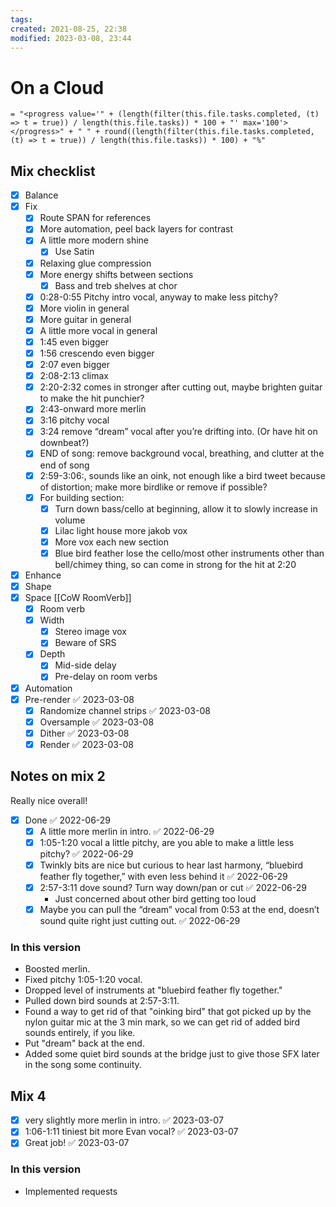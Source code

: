 ```yaml
---
tags: 
created: 2021-08-25, 22:38
modified: 2023-03-08, 23:44
---
```


# On a Cloud
`= "<progress value='" + (length(filter(this.file.tasks.completed, (t) => t = true)) / length(this.file.tasks)) * 100 + "' max='100'> </progress>" + " " + round((length(filter(this.file.tasks.completed, (t) => t = true)) / length(this.file.tasks)) * 100) + "%"`

## Mix checklist
- [X] Balance
- [X] Fix
	- [x] Route SPAN for references
	- [x] More automation, peel back layers for contrast
	- [x] A little more modern shine
		- [x] Use Satin
	- [x] Relaxing glue compression
	- [x] More energy shifts between sections
		- [x] Bass and treb shelves at chor
	- [x] 0:28-0:55 Pitchy intro vocal, anyway to make less pitchy?
	- [x] More violin in general
	- [x] More guitar in general
	- [x] A little more vocal in general
	- [x] 1:45 even bigger
	- [x] 1:56 crescendo even bigger
	- [x] 2:07 even bigger
	- [x] 2:08-2:13 climax
	- [x] 2:20-2:32 comes in stronger after cutting out, maybe brighten guitar to make the hit punchier?
	- [x] 2:43-onward more merlin 
	- [x] 3:16 pitchy vocal
	- [x] 3:24 remove “dream” vocal after you’re drifting into. (Or have hit on downbeat?)
	- [x] END of song: remove background vocal, breathing, and clutter at the end of song
	- [x] 2:59-3:06:, sounds like an oink, not enough like a bird tweet because of distortion; make more birdlike or remove if possible?
	- [x] For building section:
		- [x] Turn down bass/cello at beginning, allow it to slowly increase in volume
		- [x] Lilac light house more jakob vox
		- [x] More vox each new section
		- [x] Blue bird feather lose the cello/most other instruments other than bell/chimey thing, so can come in strong for the hit at 2:20
- [X] Enhance
- [X] Shape
- [x] Space [[CoW RoomVerb]]
	- [X] Room verb
	- [x] Width
		- [x] Stereo image vox
		- [x] Beware of SRS
	- [x] Depth
		- [x] Mid-side delay
		- [x] Pre-delay on room verbs
- [x] Automation
- [x] Pre-render ✅ 2023-03-08
	- [x] Randomize channel strips ✅ 2023-03-08
	- [x] Oversample ✅ 2023-03-08
	- [x] Dither ✅ 2023-03-08
	- [x] Render ✅ 2023-03-08

## Notes on mix 2
Really nice overall!
- [x] Done ✅ 2022-06-29
	- [x] A little more merlin in intro. ✅ 2022-06-29
	- [x] 1:05-1:20 vocal a little pitchy, are you able to make a little less pitchy? ✅ 2022-06-29
	- [x] Twinkly bits are nice but curious to hear last harmony, “bluebird feather fly together,” with even less behind it ✅ 2022-06-29
	- [x] 2:57-3:11 dove sound? Turn way down/pan or cut ✅ 2022-06-29
		- Just concerned about other bird getting too loud
	- [x] Maybe you can pull the “dream” vocal from 0:53 at the end, doesn’t sound quite right just cutting out. ✅ 2022-06-29

### In this version
- Boosted merlin.
- Fixed pitchy 1:05-1:20 vocal.
- Dropped level of instruments at "bluebird feather fly together."
- Pulled down bird sounds at 2:57-3:11.
- Found a way to get rid of that "oinking bird" that got picked up by the nylon guitar mic at the 3 min mark, so we can get rid of added bird sounds entirely, if you like.
- Put "dream" back at the end.
- Added some quiet bird sounds at the bridge just to give those SFX later in the song some continuity.

## Mix 4
- [x] very slightly more merlin in intro. ✅ 2023-03-07
- [x] 1:06-1:11 tiniest bit more Evan vocal? ✅ 2023-03-07
- [x] Great job! ✅ 2023-03-07

### In this version
- Implemented requests